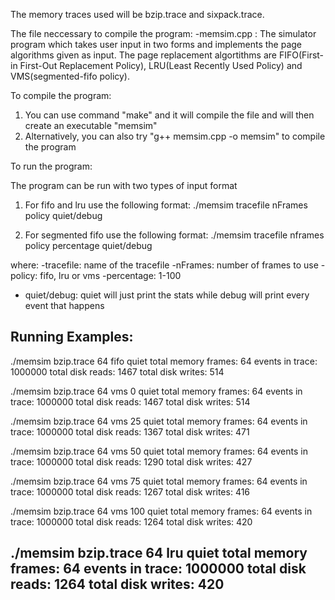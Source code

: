 The memory traces used will be bzip.trace and sixpack.trace.

The file neccessary to compile the program:
-memsim.cpp : The simulator program which takes user input in two forms and implements the page algorithms given as input.
The page replacement algortithms are FIFO(First-in First-Out Replacement Policy), LRU(Least Recently Used Policy) and VMS(segmented-fifo policy).

To compile the program:
1. You can use command "make" and it will compile the file and will then create an executable "memsim"
2. Alternatively, you can also try "g++ memsim.cpp -o memsim" to compile the program

To run the program:

The program can be run with two types of input format
1. For fifo and lru use the following format:
./memsim tracefile nFrames policy quiet/debug

2. For segmented fifo use the following format:
./memsim tracefile nframes policy percentage quiet/debug

where:
-tracefile: name of the tracefile
-nFrames: number of frames to use
-policy: fifo, lru or vms
-percentage: 1-100
- quiet/debug: quiet will just print the stats while debug will print every event that happens

Running Examples:
------------------------------------
./memsim bzip.trace 64 fifo quiet
total memory frames: 64
events in trace: 1000000
total disk reads: 1467
total disk writes: 514

./memsim bzip.trace 64 vms 0 quiet
total memory frames: 64
events in trace: 1000000
total disk reads: 1467
total disk writes: 514

./memsim bzip.trace 64 vms 25 quiet
total memory frames: 64
events in trace: 1000000
total disk reads: 1367
total disk writes: 471

./memsim bzip.trace 64 vms 50 quiet
total memory frames: 64
events in trace: 1000000
total disk reads: 1290
total disk writes: 427

./memsim bzip.trace 64 vms 75 quiet
total memory frames: 64
events in trace: 1000000
total disk reads: 1267
total disk writes: 416

./memsim bzip.trace 64 vms 100 quiet
total memory frames: 64
events in trace: 1000000
total disk reads: 1264
total disk writes: 420

./memsim bzip.trace 64 lru quiet
total memory frames: 64
events in trace: 1000000
total disk reads: 1264
total disk writes: 420
------------------------------------
